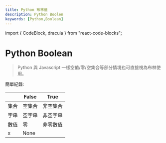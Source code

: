 ```yaml
---
title: Python 布林值
description: Python Boolen
keywords: [Python,Boolean]
---
```

import { CodeBlock, dracula  } from "react-code-blocks";

# Python Boolean 

> Python 與 Javascript 一樣空值/零/空集合等部分情境也可直接視為布林使用。

簡單紀錄: 

|     | False                         |True                         |
|-----|-------------------------------|-----------------------------|
| 集合 | 空集合 |  非空集合        |
| 字串 | 空字串 |  非空字串        |
| 數值 |   零  | 非零數值          |
|  x  | None |   |
